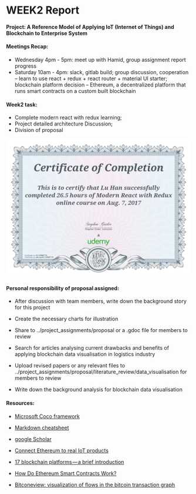 # WEEK2 Report
#### Project: A Reference Model of Applying IoT (Internet of Things) and Blockchain to Enterprise System 
#### Meetings Recap:  
- Wednesday 4pm - 5pm: meet up with Hamid, group assignment report progress
- Saturday 10am - 4pm: slack, gitlab build; group discussion, cooperation – learn to use react + redux + react router + material UI starter; blockchain platform decision 
– Ethereum, a decentralized platform that runs smart contracts on a custom built blockchain

#### Week2 task:
- Complete modern react with redux learning;
- Project detailed architecture Discussion;
- Division of proposal  

![](UC-CV96FT70.jpg)

#### Personal responsibility of proposal assigned: 
- After discussion with team members, write down the background story for this project
- Create the necessary charts for illustration
- Share to ../project_assignments/proposal or a .gdoc file for members to review

- Search for articles analysing current drawbacks and benefits of applying blockchain data visualisation in logistics industry
- Upload revised papers or any relevant files to ../project_assignments/proposal/literature_review/data_visualisation for members to review
- Write down the background analysis for blockchain data visualisation

#### Resources: 
- [Microsoft Coco framework](https://github.com/Azure/coco-framework)
- [Markdown cheatsheet](https://github.com/adam-p/markdown-here/wiki/Markdown-Cheatsheet)  

- [google Scholar](https://scholar.google.com.au/scholar?hl=en&q=IOT+blockchain&btnG=&as_sdt=1,5&as_sdtp=&oq=IoT+)
- [Connect Ethereum to real IoT products](https://medium.com/@philippsandner/summer-camp-connect-ethereum-to-real-iot-products-d6149c69fa2)
- [17 blockchain platforms — a brief introduction](https://medium.com/blockchain-blog/17-blockchain-platforms-a-brief-introduction-e07273185a0b)
- [How Do Ethereum Smart Contracts Work?](https://www.coindesk.com/information/ethereum-smart-contracts-work/)
- [Bitconeview: visualization of flows in the bitcoin transaction graph](http://ieeexplore.ieee.org/abstract/document/7312773/?reload=true)



